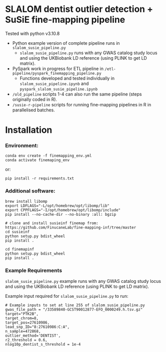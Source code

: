 # SLALOM dentist outlier detection + SuSiE fine-mapping pipeline
Tested with python v3.10.8
- Python example version of complete pipeline runs in ```slalom_susie_pipeline.py```
    - ```slalom_susie_pipeline.py``` runs with any GWAS catalog study locus and using the UKBiobank LD reference (using PLINK to get LD matrix).
- PySpark work in progress for ETL pipeline in ```/etl-pipeline/pyspark_finemapping_pipeline.py``` 
    - Functions developed and tested individually in ```slalom_susie_pipeline.ipynb``` and ```pyspark_slalom_susie_pipeline.ipynb```
- ```/old_pipeline``` scripts 1-4 can also run the same pipeline (steps originally coded in R).
- ```/susie-r-pipeline``` scripts for running fine-mapping pipelines in R in parallelised batches.

# Installation

### Environment:
```
conda env create -f finemapping_env.yml
conda activate finemaping_env
```
or:
```
pip install -r requirements.txt
```
### Additional software:
```
brew install libomp
export LDFLAGS="-L/opt/homebrew/opt/libomp/lib"
export CPPFLAGS="-I/opt/homebrew/opt/libomp/include"
pip install --no-cache-dir --no-binary :all: bgzip

# clone and install susieinf finemap from: https://github.com/FinucaneLab/fine-mapping-inf/tree/master
cd susieinf
python setup.py bdist_wheel
pip install .

cd finemapinf
python setup.py bdist_wheel
pip install .
```

### Example Requirements

```slalom_susie_pipeline.py``` example runs with any GWAS catalog study locus and using the UKBiobank LD reference (using PLINK to get LD matrix).

Example input required for ```slalom_susie_pipeline.py``` to run:

```
# Example inputs to set at line 255 of slalom_susie_pipeline.py
gwas_file_path = "/33589840-GCST90012877-EFO_0000249.h.tsv.gz"
target="PTK2B",
target_chrom=8,
target_pos=27610986,
lead_snp_ID="8:27610986:C:A",
n_sample=472868,
outlier_method='DENTIST',
r2_threshold = 0.6,
nlog10p_dentist_s_threshold = 1e-4
```
